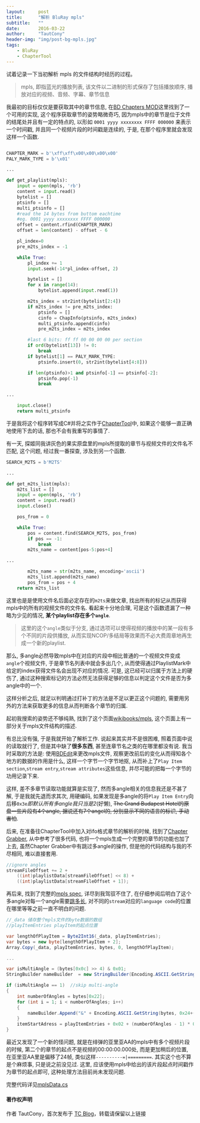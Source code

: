 ```yaml
---
layout:     post
title:      "解析 BluRay mpls"
subtitle:   ""
date:       2016-03-22
author:     "TautCony"
header-img: "img/post-bg-mpls.jpg"
tags:
    - BluRay
    - ChapterTool
---
```



试着记录一下当初解析 mpls 的文件结构时经历的过程。

> mpls, 即指蓝光的播放列表, 该文件以二进制的形式保存了包括播放顺序, 播放对应的视频、音频、字幕、章节信息

我最初的目标仅仅是要获取其中的章节信息, 在[BD Chapters MOD](https://www.nmm-hd.org/newbbs/viewtopic.php?f=16&t=517)这里找到了一个可用的实现, 这个程序获取章节的姿势略微奇巧, 因为mpls中的章节是位于文件的结尾处并且有一定的特点的, 以形如 `0001 yyyy xxxxxxxx FFFF 000000` 来表示一个时间戳, 并且同一个视频片段的时间戳是连续的, 于是, 在那个程序里就会发现这样一个函数.

```python

CHAPTER_MARK = b'\xff\xff\x00\x00\x00\x00'
PALY_MARK_TYPE = b'\x01'

...

def get_playlist(mpls):
    input = open(mpls, 'rb')
    content = input.read()
    bytelist = []
    ptsinfo = []
    multi_ptsinfo = []
    #read the 14 bytes from buttom eachtime
    #eg. 0001 yyyy xxxxxxxx FFFF 000000
    offset = content.rfind(CHAPTER_MARK)
    offset = len(content) - offset - 6

    pl_index=0
    pre_m2ts_index = -1

    while True:
        pl_index += 1
        input.seek(-14*pl_index-offset, 2)

        bytelist = []
        for x in range(14):
            bytelist.append(input.read(1))

        m2ts_index = str2int(bytelist[2:4])
        if m2ts_index != pre_m2ts_index:
            ptsinfo = []
            cinfo = ChapInfo(ptsinfo, m2ts_index)
            multi_ptsinfo.append(cinfo)
            pre_m2ts_index = m2ts_index

        #last 6 bits: ff ff 00 00 00 00 per section
        if ord(bytelist[13]) != 0:
            break
        if bytelist[1] == PALY_MARK_TYPE:
            ptsinfo.insert(0, str2int(bytelist[4:8]))

        if len(ptsinfo)>1 and ptsinfo[-1] == ptsinfo[-2]:
            ptsinfo.pop(-1)
            break

...

    input.close()
    return multi_ptsinfo

```

于是我将这个程序转写成C#并将之实作于[ChapterTool](https://github.com/tautcony/ChapterTool)中, 如果这个能够一直正确地使用下去的话, 那也不会有我重写的事情了.

有一天, 探姬同我讲灰色的果实原盘里的mpls所提取的章节与视频文件的文件名不匹配, 这个问题, 经过我一番探查, 涉及到另一个函数.

```python
SEARCH_M2TS = b'M2TS' 

...

def get_m2ts_list(mpls):
    m2ts_list = []
    input = open(mpls, 'rb')
    content = input.read()
    input.close()

    pos_from = 0

    while True:
        pos = content.find(SEARCH_M2TS, pos_from)
        if pos == -1:
            break
        m2ts_name = content[pos-5:pos+4]

...

        m2ts_name = str(m2ts_name, encoding='ascii')
        m2ts_list.append(m2ts_name)
        pos_from = pos + 4
    return m2ts_list
```

这里也是是使用文件名后面必定存在的`m2ts`来做文章, 找出所有的标记从而获得mpls中的所有的视频文件的文件名. 看起来十分地合理, 可是这个函数遗漏了一种略为少见的情况, **某个playlist存在多个`angle`**.

> 这里的这个`angle`类似于分支, 通过选项可以使得视频的播放中的某一段有多个不同的片段供播放, 从而实现NCOP/多结局等效果而不必大费周章地再生成一个新的playlist.

那么, 多angle必然导致mpls中在对应的片段中相比普通的一个视频文件变成 `angle`个视频文件, 于是章节名列表中就会多出几个, 从而使得通过PlaylistMark中给定的index获得文件名会出现不对应的情况. 可是, 这已经可以归属于方法上的硬伤了, 通过这种搜索标记的方法必然无法获得足够的信息以判定这个文件是否为多angle中的一个.

这样分析之后, 就足以判明通过打补丁的方法是不足以更正这个问题的, 需要用另外的方法来获取更多的信息从而判断各个章节的归属.

起初我搜索的姿势还不够纯熟, 找到了这个页面[wikibooks/mpls](https://en.wikibooks.org/wiki/User:Bdinfo/mpls), 这个页面上有一部分关于mpls文件结构的描述. 

有总比没有强, 于是我就开始了解析工作. 说起来其实并不是很困难, 照着页面中说的读取就行了, 但是其中缺了**很多东西**, 甚至连章节名之类的在哪里都没有说. 我当时采取的方法是: 使用[BDEdit](http://pel.hu/bdedit/)来更改mpls文件, 观察更改前后的变化从而得知各个地方的数据的作用是什么, 这样一个字节一个字节地抠, 从而补上了`Play Item section`,`stream entry`,`stream attributes`这些信息, 并尽可能的把每一个字节的功用记录下来.

这样, 差不多章节读取功能就算是实现了, 然而多angle相关的信息我还是不甚了解, 于是我就先退而求其次, 用硬编码, 如果发现是多angle的将`Play Item Entry`向后移`0x3e`*即默认所有多angle我只当是2*(好懒), ~~The Grand Budapest Hotel的原盘一些片段有4个angle, 据说还有7个angel的, 分别显示不同的语言的标识, 手动害怕~~.

后来, 在准备往ChapterTool中加入对ifo格式章节的解析的时候, 找到了[Chapter Grabber](http://jvance.com/pages/ChapterGrabber.xhtml), 从中参考了很多代码, 也将一个mpls生成一个完整的章节的功能也加了上去, 虽然Chapter Grabber中有跳过多angle的操作, 但是他的代码结构与我的不尽相同, 难以直接套用.

```cs
//ignore angles
streamFileOffset += 2 +
    ((int)playlistData[streamFileOffset] << 8) +
    ((int)playlistData[streamFileOffset + 1]);
```

再后来, 找到了完整的[mpls spec](https://github.com/lerks/BluRay/wiki/MPLS), 详尽到我驾驭不住了, 在仔细参阅后明白了这个多angle对每一个angle需要[跳多长](https://github.com/lerks/BluRay/wiki/PlayItem), 对不同的`stream`对应的`language code`的位置在哪里等等之前一直不明白的问题.

```cs
//_data 储存整个mpls文件的byte数据的数组
//playItemEntries playItem的起点位置

var lengthOfPlayItem = Byte2Int16(_data, playItemEntries);
var bytes = new byte[lengthOfPlayItem + 2];
Array.Copy(_data, playItemEntries, bytes, 0, lengthOfPlayItem);

...

var isMultiAngle = (bytes[0x0c] >> 4) & 0x01;
StringBuilder nameBuilder  = new StringBuilder(Encoding.ASCII.GetString(bytes, 0x02, 0x05));

if (isMultiAngle == 1)  //skip multi-angle
{
    int numberOfAngles = bytes[0x22];
    for (int i = 1; i < numberOfAngles; i++)
    {
        nameBuilder.Append("&" + Encoding.ASCII.GetString(bytes, 0x24+(i-1)*0x0a, 0x05));
    }
    itemStartAdress = playItemEntries + 0x02 + (numberOfAngles - 1) * 0x0a;
}
```

最近又发现了一个新的怪问题, 就是在绯弹的亚里亚AA的mpls中有多个视频片段的时候, 第二个的章节的起点不是视频的00:00:00.000处, 而是更加稍后的位置, 在亚里亚AA里是偏移了24帧, 类似这样`----------=|=========`. 其实这个也不算是个麻烦事, 只是说之前没见过. 这里, 应该使用mpls中给出的该片段起点时间戳作为章节的起点即可, 这种处理方法目前尚未发现问题.

完整代码详见[mplsData.cs](https://github.com/tautcony/ChapterTool/blob/master/Time_Shift/Util/mplsData.cs)

#### 著作权声明

作者 TautCony，首次发布于 [TC Blog](http://tautcony.github.io/)，转载请保留以上链接
